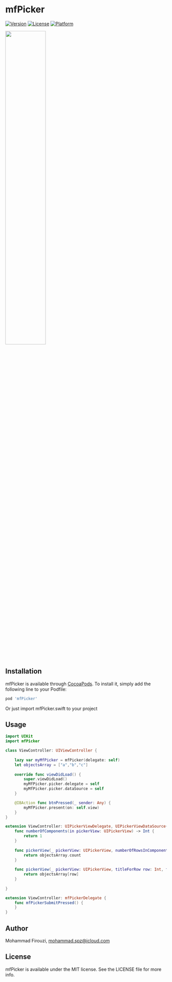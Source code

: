 # mfPicker

[![Version](https://img.shields.io/cocoapods/v/mfPicker.svg?style=flat)](https://cocoapods.org/pods/mfPicker)
[![License](https://img.shields.io/cocoapods/l/mfPicker.svg?style=flat)](https://cocoapods.org/pods/mfPicker)
[![Platform](https://img.shields.io/cocoapods/p/mfPicker.svg?style=flat)](https://cocoapods.org/pods/mfPicker)


<img src="https://s7.gifyu.com/images/mfPickerSSH.png" width="50%" margin="0 auto" />

## Installation

mfPicker is available through [CocoaPods](https://cocoapods.org). To install
it, simply add the following line to your Podfile:

```ruby
pod 'mfPicker'
```

Or just import mfPicker.swift to your project

## Usage

```swift
import UIKit
import mfPicker

class ViewController: UIViewController {
    
    lazy var myMfPicker = mfPicker(delegate: self)
    let objectsArray = ["a","b","c"]
    
    override func viewDidLoad() {
        super.viewDidLoad()
        myMfPicker.picker.delegate = self
        myMfPicker.picker.dataSource = self
    }

    @IBAction func btnPressed(_ sender: Any) {
        myMfPicker.present(on: self.view)
    }
}

extension ViewController: UIPickerViewDelegate, UIPickerViewDataSource{
    func numberOfComponents(in pickerView: UIPickerView) -> Int {
        return 1
    }
    
    func pickerView(_ pickerView: UIPickerView, numberOfRowsInComponent component: Int) -> Int {
        return objectsArray.count
    }
    
    func pickerView(_ pickerView: UIPickerView, titleForRow row: Int, forComponent component: Int) -> String? {
        return objectsArray[row]
    }
    
}

extension ViewController: mfPickerDelegate {
    func mfPickerSubmitPressed() {
    }
}
```

## Author

Mohammad Firouzi, mohammad.spz@icloud.com

## License

mfPicker is available under the MIT license. See the LICENSE file for more info.
